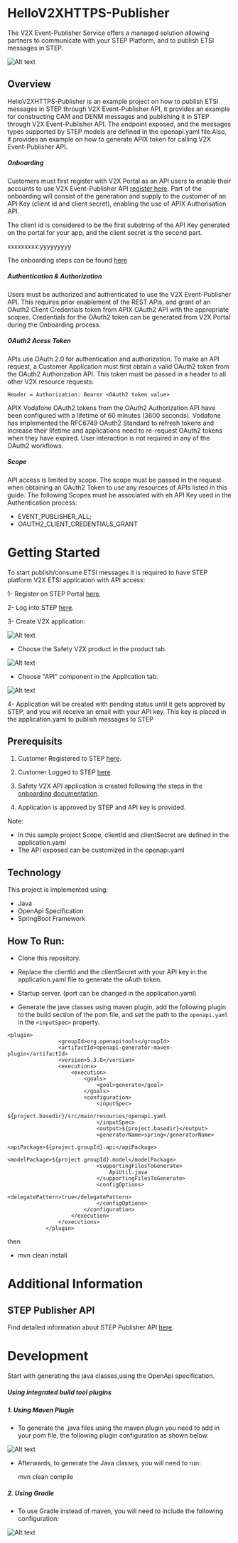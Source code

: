 # HelloV2XHTTPS-Publisher

The V2X Event-Publisher Service offers a managed solution allowing partners to communicate with your STEP Platform, and to publish ETSI messages in STEP. 

![Alt text](./assets/high-level-diagram.png)


## Overview

HelloV2XHTTPS-Publisher is an example project on how to publish ETSI messages in STEP through V2X Event-Publisher API, it provides an example for constructing CAM and DENM messages and publishing it in STEP through V2X Event-Publisher API. The endpoint exposed, and the messages types supported by STEP models are defined in the openapi.yaml file.Also, it provides an example on how to generate APIX token for calling V2X Event-Publisher API.



##### Onboarding



Customers must first register with V2X Portal as an API users to enable their accounts to use V2X Event-Publisher API [register here](https://de-he.step.vodafone.com). Part of the onboarding will consist of the generation and supply to the customer of an API Key (client id and client secret), enabling the use of APIX Authorisation API.

The client id is considered to be the first substring of the API Key generated on the portal for your app, and the client secret is the second part.

xxxxxxxxx:yyyyyyyyy

The onboarding steps can be found [here](https://de-he.step.vodafone.com/portal/products/onboarding/SAFETY-V2X)



##### Authentication & Authorization

Users must be authorized and authenticated to use the  V2X Event-Publisher API. This requires prior 
enablement of the REST APIs, and grant of an OAuth2 Client Credentials token from APIX OAuth2 API 
with the appropriate scopes.
Credentials for the OAuth2 token can be generated from V2X Portal during the Onboarding process.




##### OAuth2 Acess Token

APIs use OAuth 2.0 for authentication and authorization. To make an API request, a Customer Application 
must first obtain a valid OAuth2 token from the OAuth2 Authorization API. 
This token must be passed in a header to all other V2X resource requests:

```
Header = Authorization: Bearer <OAuth2 token value>
```

APIX Vodafone OAuth2 tokens from the OAuth2 Authorization API have been configured with a lifetime 
of 60 minutes (3600 seconds). Vodafone has implemented the RFC6749 OAuth2 Standard to refresh 
tokens and increase their lifetime and applications need to re-request OAuth2 tokens when they have 
expired.
User interaction is not required in any of the OAuth2 workflows. 

##### Scope

API access is limited by scope. The scope must be passed in the request when obtaining an OAuth2 
Token to use any resources of APIs listed in this guide. The following Scopes must be associated with eh 
API Key used in the Authentication process:
* EVENT_PUBLISHER_ALL;
* OAUTH2_CLIENT_CREDENTIALS_GRANT



# Getting Started

To start publish/consume ETSI messages it is required to have STEP platform V2X ETSI application with API access:

1- Register on STEP Portal [here](https://de-he.step.vodafone.com).

2- Log into STEP [here](https://de-he.step.vodafone.com).

3- Create V2X application:

![Alt text](./assets/create-application.png)

* Choose the Safety V2X product in the product tab.

![Alt text](./assets/new-application-product.png)
* Choose "API" component in the Application tab.

![Alt text](./assets/new-application-component.png)



4- Application will be created with pending status until it gets approved by STEP, and you will receive an email with your API key. This key is placed in the application.yaml to publish messages to STEP




## Prerequisits

1. Customer Registered to STEP [here](https://de-he.step.vodafone.com).

2. Customer Logged to STEP [here](https://de-he.step.vodafone.com).

3. Safety V2X API application is created following the steps in the [onboarding documentation](https://de-he.step.vodafone.com/portal/products/onboarding/SAFETY-V2X).

4. Application is approved by STEP and API key is provided.




Note: 
* In this sample project Scope, clientId and clientSecret are defined in the application.yaml
* The API exposed can be customized in the openapi.yaml



## Technology

This project is implemented using:
* Java
* OpenApi Specification
* SpringBoot Framework




## How To Run: 

* Clone this repository.
* Replace the clientId and the clientSecret with your API key in the application.yaml file to generate the oAuth token. 
* Startup server. (port can be changed  in the application.yaml)


* Generate the jave classes using maven plugin, add the following plugin to the build section of the pom file, and set the path to the `openapi.yaml` in the ``<inputSpec>`` property.

````
<plugin>
				<groupId>org.openapitools</groupId>
				<artifactId>openapi-generator-maven-plugin</artifactId>
				<version>5.3.0</version>
				<executions>
					<execution>
						<goals>
							<goal>generate</goal>
						</goals>
						<configuration>
							<inputSpec>
								${project.basedir}/src/main/resources/openapi.yaml
							</inputSpec>
							<output>${project.basedir}</output>
							<generatorName>spring</generatorName>
							<apiPackage>${project.groupId}.api</apiPackage>
							<modelPackage>${project.groupId}.model</modelPackage>
							<supportingFilesToGenerate>
								ApiUtil.java
							</supportingFilesToGenerate>
							<configOptions>
								<delegatePattern>true</delegatePattern>
							</configOptions>
						</configuration>
					</execution>
				</executions>
			</plugin>
````

then 


* mvn clean install




# Additional Information
## STEP Publisher API
Find detailed information about STEP Publisher API [here](https://de-he.step.vodafone.com/portal/products/api/publisher/SAFETY-V2X).

# Development
Start with generating the java classes,using the OpenApi specification.
 
#####  Using integrated build tool plugins

##### 1. Using Maven Plugin

* To generate the .java files using the maven plugin you need to add in your pom file, the following 
plugin configuration as shown below.

![Alt text](./assets/mvn.png)

* Afterwards, to generate the Java classes, you will need to run:
   
   mvn clean compile
   

##### 2. Using Gradle
* To use Gradle instead of maven, you will need to include the following configuration:

![Alt text](./assets/gradle-configuration.png) 







  












